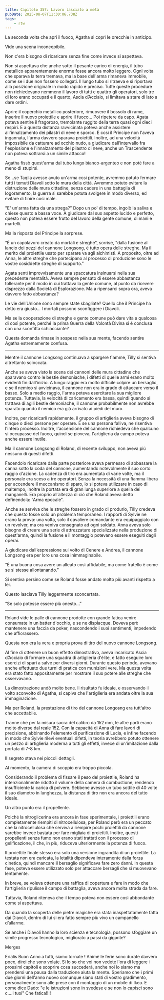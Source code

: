 ```yaml
---
title: Capitolo 357: Lavoro lasciato a metà
pubDate: 2025-08-07T11:30:06.738Z
tags:
    - rtw
---
```











La seconda volta che aprì il fuoco, Agatha si coprì le orecchie in anticipo.


Vide una scena inconcepibile.


Non c'era bisogno di ricaricare senza fine come invece si aspettava.


Non si aspettava che anche sotto il pesante carico di energia, il tubo metallico apparentemente enorme fosse ancora molto leggero. Ogni volta che sparava la terra tremava, ma la base dell'arma rimaneva immobile, come se i due non fossero collegati. Il lungo tubo si ritraeva e si riportava alla posizione originale in modo rapido e preciso. Tutte queste procedure non richiedevano nemmeno il lavoro di tutti e quattro gli operatori, solo tre di loro erano occupati e il quarto, Ascia d’Acciaio, si limitava a stare di lato a dare ordini.


Aprire il coperchio metallico posteriore, rimuovere il bossolo di rame, inserire il nuovo proiettile e aprire il fuoco… Poi ripetere da capo. Agata poteva sentire il fragoroso, tremolante ruggito della terra quasi ogni dieci respiri. E a questa distanza ravvicinata poteva anche assistere all'innalzamento dei pilastri di neve e sporco. E così il Principe non l'aveva ingannata, l'arma davvero sparava proiettili. Inoltre, ad una velocità impossibile da catturare ad occhio nudo, a giudicare dall’intervallo fra l'esplosione e l'innalzamento del pilastro di neve, anche un Trascendente non poteva sottrarsi a un simile attacco!


Agatha fissò quest'arma dal tubo lungo bianco-argenteo e non poté fare a meno di stupirsi.


Se…se Taqila avesse avuto un'arma così potente, avremmo potuto fermare tutti i temuti Diavoli sotto le mura della città. Avremmo potuto evitare la distruzione delle mura cittadine,  senza cadere in una battaglia di logoramento, la guerra si sarebbe potuta svolgere in modo diverso, ed evitare di finire così male.


"E' un'arma fatta da una strega?” Dopo un po' di tempo, ingoiò la saliva e chiese questo a bassa voce. A giudicare dal suo aspetto lucido e perfetto, questo non poteva essere frutto del lavoro della gente comune, di mani e martelli.


Ma la risposta del Principe la sorprese.


“È un capolavoro creato da mortali e streghe", sorrise, "dalla fusione al lancio dei pezzi del cannone Longsong, è tutto opera delle streghe. Ma il merito del proiettile usato per sparare va agli alchimisti. A proposito, oltre ad Anna, le altre streghe che partecipano al processo di produzione sono le vostre cosiddette streghe di supporto.”


Agata sentì improvvisamente una spaccatura insinuarsi nella sua precedente mentalità. Aveva sempre pensato di essere abbastanza tollerante per il modo in cui trattava la gente comune, al punto da ricevere disprezzo dalla Società di Esplorazione. Ma a ripensarci sopra ora, aveva davvero fatto abbastanza?


Le vie dell’Unione sono sempre state sbagliate? Quello che il Principe ha detto era giusto… I mortali possono sconfiggere i Diavoli.


Ma se la cooperazione di streghe e gente comune può dare vita a qualcosa di così potente, perché la prima Guerra della Volontà Divina si è conclusa con una sconfitta schiacciante?


Questa domanda rimase in sospeso nella sua mente, facendo sentire Agatha estremamente confusa.


***


Mentre il cannone Longsong continuava a spargere fiamme, Tilly si sentiva altrettanto scioccata.


Anche se aveva visto la scena dei cannoni delle mura cittadine che sparavano contro le bestie demoniache, i difetti di quelle armi erano molto evidenti fin dall'inizio. A lungo raggio era molto difficile colpire un bersaglio, e se il nemico si avvicinava, il cannone non era in grado di attaccare verso il basso. Solo a medio raggio, l'arma poteva esercitare la sua migliore potenza. Tuttavia, la velocità di caricamento era bassa, quindi quando si trattava di agili bestie demoniache, il cannone probabilmente non avrebbe sparato quando il nemico era già arrivato ai piedi del muro.


Inoltre, per ricaricarli rapidamente, il gruppo di artiglieria aveva bisogno di cinque o dieci persone per operare. E se una persona falliva, ne risentiva l'intero processo. Inoltre, l'accensione del cannone richiedeva che qualcuno si occupasse del fuoco, quindi se pioveva, l'artiglieria da campo poteva anche essere inutile.


Ma il cannone Longsong di Roland, di recente sviluppo, non aveva più nessuno di questi difetti.


Facendolo ricaricare dalla parte posteriore aveva permesso di abbassare la canna sotto la coda del cannone, aumentando notevolmente il suo corto raggio d'azione. La cadenza di tiro era aumentata di varie volte, ma il personale era sceso a tre operatori. Senza la necessità di una fiamma libera per accendere il meccanismo di sparo, lo si poteva utilizzare in caso di maltempo, inoltre la portata era di gran lunga superiore a quella dei manganelli. Era proprio all’altezza di ciò che Roland aveva detto definendola: “Arma epocale".


Anche se serviva che le streghe fossero in grado di produrlo, Tilly credeva che questo fosse solo un problema temporaneo. I rapporti di Sylvie ne erano la prova: una volta, solo il cavaliere comandante era equipaggiato con un revolver, ma ora veniva consegnato ad ogni soldato. Anna aveva solo bisogno di creare una serie di attrezzature specializzate nella produzione di quest'arma, quindi la fusione e il montaggio potevano essere eseguiti dagli operai.


A giudicare dall’espressione sul volto di Cenere e Andrea, il cannone Longsong  era per loro una cosa inimmaginabile.


“È una buona cosa avere un alleato così affidabile, ma come fratello è come se si stesse allontanando.”


Si sentiva persino come se Roland fosse andato molto più avanti rispetto a lei.


Questo lasciava Tilly leggermente sconcertata.


“Se solo potesse essere più onesto…”






***






Roland vide le palle di cannone prodotte con grande fatica venire consumate in un batter d'occhio, e se ne dispiacque. Doveva però mantenere una faccia da poker, nascondendo i suoi sentimenti, impedendo che affiorassero.


Questa non era la vera e propria prova di tiro del nuovo cannone Longsong.


Al fine di ottenere un buon effetto dimostrativo, aveva incaricato Ascia d’Acciaio di formare una squadra di artiglieria d'élite, e fatto eseguire loro esercizi di spari a salve per diversi giorni. Durante questo periodo, avevano anche effettuato due turni di pratica con munizioni vere. Ma questa volta era stato fatto appositamente per mostrare il suo potere alle streghe che osservavano.


La dimostrazione andò molto bene. Il risultato fu ideale, e osservando il volto sconvolto di Agatha, si capiva che l'artiglieria era andata oltre la sua immaginazione.


Ma per Roland, la prestazione di tiro del cannone Longosng era tutt'altro che accettabile.


Tranne che per la misura sacra del calibro da 152 mm, le altre parti erano molto diverse dal reale 152. Con la capacità di Anna di fare lavori di precisione, abbinando l'elemento di purificazione di Lucia, e infine facendo in modo che Sylvie rilevi eventuali difetti, in teoria avrebbero potuto ottenere un pezzo di artiglieria moderna a tutti gli effetti, invece di un'imitazione dalla portata di 7-8 km.


Il segreto stava nei piccoli dettagli.


Al momento, la camera di scoppio era troppo piccola.


Considerando il problema di fissare il peso del proiettile, Roland ha intenzionalmente ridotto il volume della camera di combustione, rendendo insufficiente la carica di polvere. Sebbene avesse un tubo sottile di 40 volte il suo diametro in lunghezza, la distanza di tiro non era ancora del tutto ideale.


Un altro punto era il propellente.


Poiché la nitroglicerina era ancora in fase sperimentale, i proiettili erano completamente riempiti di nitrocellulosa, per Roland però era un peccato che la nitrocellulosa che serviva a riempire pochi proiettili da cannone sarebbe invece bastata per fare migliaia di proiettili. Inoltre, questi propellenti senza fumo non erano stati trattati con il processo di gelificazione, il che, in più, riduceva ulteriormente la potenza di fuoco.


Il proiettile finale stesso era solo una versione ingrandita di un proiettile. La testata non era caricata, la letalità dipendeva interamente dalla forza cinetica, quindi mancare il bersaglio significava fare zero danni. In questa fase, poteva essere utilizzato solo per attaccare bersagli che si muovevano lentamente.


In breve, se voleva ottenere una raffica di copertura e fare in modo che l’artiglieria ripulisse il campo di battaglia, aveva ancora molta strada da fare.


Tuttavia, Roland riteneva che il tempo poteva non essere così abbondante come si aspettava.


Da quando la scoperta delle pietre magiche era stata inaspettatamente fatta dai Diavoli, dentro di lui si era fatto sempre più vivo un campanello d’allarme.


Se anche i Diavoli hanno la loro scienza e tecnologia, possono sfoggiare un simile progresso tecnologico, migliorato a passi da gigante?


 


 


Merges


 


  Erialis Buon Anno a tutti, siamo tornate ! Ahimè le ferie sono durate davvero poco, direi che sono volate. Sì lo so che voi non vedete l'ora di leggere i prossimi capitoli e scoprire cosa succederà, anche noi lo siamo ma prendersi una pausa dalla traduzione aiuta la mente. Speriamo che i primi due giorni dell'anno nuovo comunque siano stati di vostro gradimento, personalmente sono alle prese con il montaggio di un mobile di Ikea. E come dice Dado: "e le istruzioni sono in svedese e se non lo capisci sono c....i tuoi" Che fatica!!!!




                                


                                




